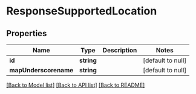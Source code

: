 # ResponseSupportedLocation

## Properties
Name | Type | Description | Notes
------------ | ------------- | ------------- | -------------
**id** | **string** |  | [default to null]
**mapUnderscorename** | **string** |  | [default to null]

[[Back to Model list]](../README.md#documentation-for-models) [[Back to API list]](../README.md#documentation-for-api-endpoints) [[Back to README]](../README.md)


